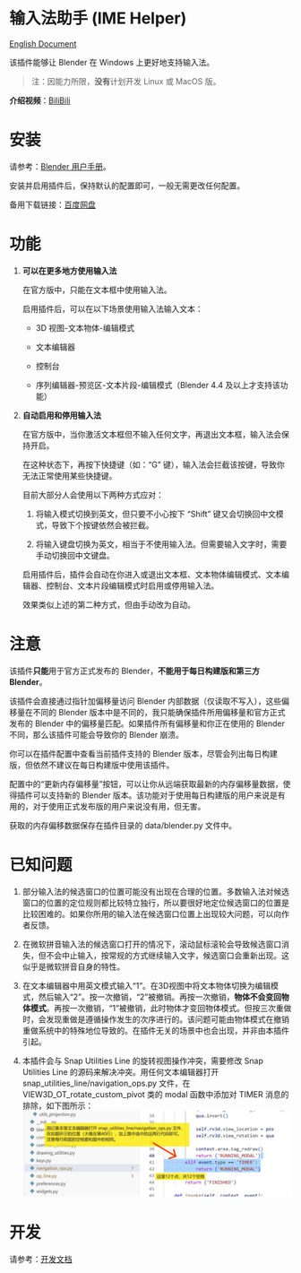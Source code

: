 # 输入法助手 (IME Helper)

[English Document](docs/en/Index.md)

该插件能够让 Blender 在 Windows 上更好地支持输入法。

> 注：因能力所限，**没有**计划开发 Linux 或 MacOS 版。

**介绍视频**：[BiliBili](https://www.bilibili.com/video/BV1Jj42197YQ)

# 安装

请参考：[Blender 用户手册](https://docs.blender.org/manual/zh-hans/latest/editors/preferences/addons.html#installing-add-ons)。

安装并启用插件后，保持默认的配置即可，一般无需更改任何配置。

备用下载链接：[百度网盘](https://pan.baidu.com/s/1H9DxkAdmBJXLhl5Aj29Q6Q?pwd=q4e5)

# 功能

1. **可以在更多地方使用输入法**

    在官方版中，只能在文本框中使用输入法。

    启用插件后，可以在以下场景使用输入法输入文本：

    - 3D 视图-文本物体-编辑模式

    - 文本编辑器

    - 控制台

    - 序列编辑器-预览区-文本片段-编辑模式（Blender 4.4 及以上才支持该功能）

2. **自动启用和停用输入法**

    在官方版中，当你激活文本框但不输入任何文字，再退出文本框，输入法会保持开启。

    在这种状态下，再按下快捷键（如：“G” 键），输入法会拦截该按键，导致你无法正常使用某些快捷键。
    
    目前大部分人会使用以下两种方式应对：

    1. 将输入模式切换到英文，但只要不小心按下 “Shift” 键又会切换回中文模式，导致下个按键依然会被拦截。

    2. 将输入键盘切换为英文，相当于不使用输入法。但需要输入文字时，需要手动切换回中文键盘。

    启用插件后，插件会自动在你进入或退出文本框、文本物体编辑模式、文本编辑器、控制台、文本片段编辑模式时启用或停用输入法。

    效果类似上述的第二种方式，但由手动改为自动。

# 注意

该插件**只能**用于官方正式发布的 Blender，**不能用于每日构建版和第三方 Blender**。

该插件会直接通过指针加偏移量访问 Blender 内部数据（仅读取不写入），这些偏移量在不同的 Blender 版本中是不同的，我只能确保插件所用偏移量和官方正式发布的 Blender 中的偏移量匹配。如果插件所有偏移量和你正在使用的 Blender 不同，那么该插件可能会导致你的 Blender 崩溃。

你可以在插件配置中查看当前插件支持的 Blender 版本，尽管会列出每日构建版，但依然不建议在每日构建版中使用该插件。

配置中的“更新内存偏移量”按钮，可以让你从远端获取最新的内存偏移量数据，使得插件可以支持新的 Blender 版本。该功能对于使用每日构建版的用户来说是有用的，对于使用正式发布版的用户来说没有用，但无害。

获取的内存偏移数据保存在插件目录的 data/blender.py 文件中。

# 已知问题

1. 部分输入法的候选窗口的位置可能没有出现在合理的位置。多数输入法对候选窗口的位置的定位规则都比较特立独行，所以要很好地定位候选窗口的位置是比较困难的。如果你所用的输入法在候选窗口位置上出现较大问题，可以向作者反馈。

2. 在微软拼音输入法的候选窗口打开的情况下，滚动鼠标滚轮会导致候选窗口消失，但不会中止输入，按常规的方式继续输入文字，候选窗口会重新出现。这似乎是微软拼音自身的特性。

3. 在文本编辑器中用英文模式输入“1”。在3D视图中将文本物体切换为编辑模式，然后输入“2”。按一次撤销，“2”被撤销。再按一次撤销，**物体不会变回物体模式**。再按一次撤销，“1”被撤销，此时物体才变回物体模式。但按三次重做时，会发现重做是遵循操作发生的次序进行的。该问题可能由物体模式在撤销重做系统中的特殊地位导致的。在插件无关的场景中也会出现，并非由本插件引起。

4. 本插件会与 Snap Utilities Line 的旋转视图操作冲突，需要修改 Snap Utilities Line 的源码来解决冲突。用任何文本编辑器打开 snap_utilities_line/navigation_ops.py 文件，在 VIEW3D_OT_rotate_custom_pivot 类的 modal 函数中添加对 TIMER 消息的排除，如下图所示：
![Snap Utilities Line 源码修改](docs/zh-Hans/img/snapu.jpg)

# 开发

请参考：[开发文档](docs/zh-Hans/Development.md)
